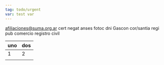 ```yaml
---
tag: todo/urgent
var: test var
---
```

	
afiliaciones@suma.org.ar
cert negat anses
								fotoc dni
Gascon cor/santia regi pub comercio
registro civil

| uno | dos |
| --- | --- |
| 1   | 2   |
|     |     |
